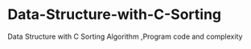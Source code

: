 # Data-Structure-with-C-Sorting
Data Structure with C Sorting Algorithm ,Program code and complexity
